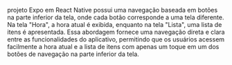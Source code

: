 projeto Expo em React Native possui uma navegação baseada em botões na parte inferior da tela, onde cada botão corresponde a uma tela diferente. Na tela "Hora", a hora atual é exibida, enquanto na tela "Lista", uma lista de itens é apresentada. Essa abordagem fornece uma navegação direta e clara entre as funcionalidades do aplicativo, permitindo que os usuários acessem facilmente a hora atual e a lista de itens com apenas um toque em um dos botões de navegação na parte inferior da tela.
